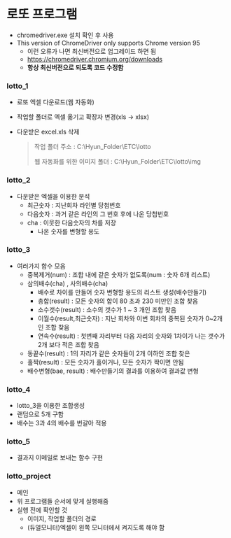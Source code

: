 # 로또 프로그램

* chromedriver.exe 설치 확인 후 사용
* This version of ChromeDriver only supports Chrome version 95
  * 이런 오류가 나면 최신버전으로 업그레이드 하면 됨
  * https://chromedriver.chromium.org/downloads
  * **항상 최신버전으로 되도록 코드 수정함**

### lotto_1

* 로또 엑셀 다운로드(웹 자동화)

* 작업할 폴더로 엑셀 옮기고 확장자 변경(xls -> xlsx)

* 다운받은 excel.xls 삭제

  > 작업 폴더 주소 : C:\Hyun_Folder\ETC\lotto
  >
  > 웹 자동화를 위한 이미지 폴더 : C:\Hyun_Folder\ETC\lotto\img

### lotto_2

* 다운받은 엑셀을 이용한 분석
  * 최근숫자 : 지난회차 라인별 당첨번호
  * 다음숫자 : 과거 같은 라인의 그 번호 후에 나온 당첨번호
  * cha : 이웃한 다음숫자의  차를 저장
    * 나온 숫자를 변형할 용도

### lotto_3

 * 여러가지 함수 모음
   	* 중복제거(num) : 조합 내에 같은 숫자가 없도록(num : 숫자 6개 리스트)
    * 삼의배수(cha) , 사의배수(cha)
      	* 배수로 차이를 만들어 숫자 변형할 용도의 리스트 생성(배수만들기)
      	* 총합(result) : 모든 숫자의 합이 80 초과 230 미만인 조합 찾음
      	* 소수갯수(result) : 소수의 갯수가 1 ~ 3 개인 조합 찾음
      	* 이월수(result,최근숫자) : 지난 회차와 이번 회차의 중복된 숫자가 0~2개인 조합 찾음
      	* 연속수(result) : 첫번째 자리부터 다음 자리의 숫자와 1차이가 나는 갯수가 2개 보다 적은 조합 찾음
   	* 동끝수(result) : 1의 자리가 같은 숫자들이 2개 이하인 조합 찾은
   	* 홀짝(result) : 모든 숫자가 홀이거나, 모든 숫자가 짝이면 안됨
   	* 배수변형(bae, result) : 배수만들기의 결과를 이용하여 결과값 변형

### lotto_4

* lotto_3을 이용한 조합생성
* 랜덤으로 5개 구함
* 배수는 3과 4의 배수를 번갈아 적용

### lotto_5

* 결과지 이메일로 보내는 함수 구현

### lotto_project

* 메인
* 위 프로그램들 순서에 맞게 실행해줌
* 실행 전에 확인할 것
  * 이미지, 작업할 폴더의 경로
  * (듀얼모니터)엑셀이 왼쪽 모니터에서 켜지도록 해야 함
